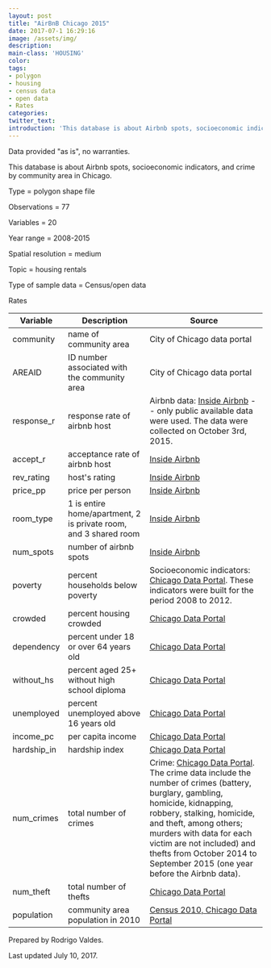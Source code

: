 ```yaml
---
layout: post
title: "AirBnB Chicago 2015"
date: 2017-07-1 16:29:16
image: /assets/img/
description:
main-class: 'HOUSING'
color:
tags:
- polygon
- housing
- census data
- open data
- Rates
categories:
twitter_text:
introduction: 'This database is about Airbnb spots, socioeconomic indicators, and crime by community area in Chicago.'
---
```

<script>
  var map = L.map('map').setView([28.601151, 84.115914], 6);
  L.tileLayer('https://api.tiles.mapbox.com/v4/{id}/{z}/{x}/{y}.png?access_token=pk.eyJ1IjoibWFwYm94IiwiYSI6ImNpejY4NXVycTA2emYycXBndHRqcmZ3N3gifQ.rJcFIG214AriISLbB6B5aw', { <!--this is the URL for the Nepal Geojson-->
		maxZoom: 18,
		attribution: 'Map data &copy; <a href="http://openstreetmap.org">OpenStreetMap</a> contributors, ' +
			'<a href="http://creativecommons.org/licenses/by-sa/2.0/">CC-BY-SA</a>, ' +
			'Imagery © <a href="http://mapbox.com">Mapbox</a>',
		id: 'mapbox.light'
	}).addTo(map);

  map.scrollWheelZoom.disable();
  map.touchZoom.disable();
  var enableMapInteraction = function () {
      map.scrollWheelZoom.enable();
      map.touchZoom.enable();
  }
  $('#map').on('click touch', enableMapInteraction);

  // load GeoJSON from an external file
  // load GeoJSON from an external file
  $.getJSON("../data/airbnb_Chicago2015.geojson",function(data){
    // add GeoJSON layer to the map once the file is loaded
    var json = L.geoJson(data);
    json.addTo(map);
    map.fitBounds(json.getBounds());
  });

</script>

Data provided "as is", no warranties.

 This database is about Airbnb spots, socioeconomic indicators, and
crime by community area in Chicago.

 Type = polygon shape file

 Observations = 77

 Variables = 20

 Year range = 2008-2015

 Spatial resolution = medium

 Topic = housing rentals

 Type of sample data = Census/open data

 Rates


|Variable|Description|Source|
|---|---|---|
|community|name of community area|City of Chicago data portal
|AREAID|ID number associated with the community area|City of Chicago data portal
|response\_r|response rate of airbnb host|Airbnb data: [Inside Airbnb](http://insideairbnb.com/get-the-data.html) -- only public available data were used.  The data were collected on October 3rd, 2015.
|accept\_r|acceptance rate of airbnb host|[Inside Airbnb](http://insideairbnb.com/get-the-data.html)|
|rev\_rating|host's rating|[Inside Airbnb](http://insideairbnb.com/get-the-data.html)|
|price\_pp|price per person|[Inside Airbnb](http://insideairbnb.com/get-the-data.html)|
|room\_type|1 is entire home/apartment, 2 is private room, and 3 shared room|[Inside Airbnb](http://insideairbnb.com/get-the-data.html)|
|num\_spots|number of airbnb spots|[Inside Airbnb](http://insideairbnb.com/get-the-data.html)|
|poverty|percent households below poverty|Socioeconomic indicators: [Chicago Data Portal](https://data.cityofchicago.org/Health-Human-Services/Census-Data-Selected-socioeconomic-indicators-in-C/kn9c-c2s2). These indicators were built for the period 2008 to 2012.|
|crowded|percent housing crowded|[Chicago Data Portal](https://data.cityofchicago.org/Health-Human-Services/Census-Data-Selected-socioeconomic-indicators-in-C/kn9c-c2s2)
|dependency|percent under 18 or over 64 years old|[Chicago Data Portal](https://data.cityofchicago.org/Health-Human-Services/Census-Data-Selected-socioeconomic-indicators-in-C/kn9c-c2s2)
|without\_hs|percent aged 25+ without high school diploma|[Chicago Data Portal](https://data.cityofchicago.org/Health-Human-Services/Census-Data-Selected-socioeconomic-indicators-in-C/kn9c-c2s2)
|unemployed|percent unemployed above 16 years old|[Chicago Data Portal](https://data.cityofchicago.org/Health-Human-Services/Census-Data-Selected-socioeconomic-indicators-in-C/kn9c-c2s2)
|income\_pc|per capita income|[Chicago Data Portal](https://data.cityofchicago.org/Health-Human-Services/Census-Data-Selected-socioeconomic-indicators-in-C/kn9c-c2s2)
|hardship\_in|hardship index|[Chicago Data Portal](https://data.cityofchicago.org/Health-Human-Services/Census-Data-Selected-socioeconomic-indicators-in-C/kn9c-c2s2)
|num\_crimes|total number of crimes|Crime: [Chicago Data Portal](https://data.cityofchicago.org/view/5cd6-ry5g). The crime data include the number of crimes (battery, burglary, gambling, homicide, kidnapping, robbery, stalking, homicide, and theft, among others; murders with data for each victim are not included) and thefts from October 2014 to September 2015 (one year before the Airbnb data).
|num\_theft|total number of thefts|[Chicago Data Portal](https://data.cityofchicago.org/view/5cd6-ry5g)
|population|community area population in 2010|[Census 2010, Chicago Data Portal](https://www.cityofchicago.org/content/dam/city/depts/zlup/Zoning_Main_Page/Publications/Census_2010_Community_Area_Profiles/Census_2010_and_2000_CA_Populations.pdf)|

Prepared by Rodrigo Valdes.

Last updated July 10, 2017.
